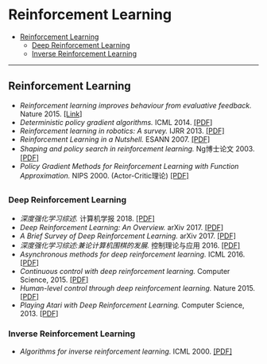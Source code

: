 # Reinforcement Learning

- [Reinforcement Learning](#reinforcement-learning)
  + [Deep Reinforcement Learning](#deep-reinforcement-learning)
  - [Inverse Reinforcement Learning](#inverse-reinforcement-learning)
--- ---

## Reinforcement Learning 

- *Reinforcement learning improves behaviour from evaluative feedback.* Nature 2015. [[Link]](http://www.nature.com/nature/journal/v521/n7553/abs/nature14540.html)
- *Deterministic policy gradient algorithms.* ICML 2014. [[PDF]](http://proceedings.mlr.press/v32/silver14.pdf)
- *Reinforcement learning in robotics: A survey.* IJRR 2013. [[PDF]](https://pdfs.semanticscholar.org/b13f/191aef22f4e2dc95d3ac9f2eed0da56cceb6.pdf)
- *Reinforcement Learning in a Nutshell.* ESANN 2007. [[PDF]](http://image.diku.dk/igel/paper/RLiaN.pdf)
- *Shaping and policy search in reinforcement learning.* Ng博士论文 2003. [[PDF]](http://rll.berkeley.edu/deeprlcourse/docs/ng-thesis.pdf)
- *Policy Gradient Methods for Reinforcement Learning with Function Approximation.* NIPS 2000. (Actor-Critic理论) [[PDF]](http://mlg.eng.cam.ac.uk/rowan/files/rl/PolicyGradientMatejAnnotations.pdf)

##

### Deep Reinforcement Learning

- *深度强化学习综述.* 计算机学报 2018. [[PDF]](http://cjc.ict.ac.cn/online/bfpub/lq-2017119103322-2017215102522.pdf)
- *Deep Reinforcement Learning: An Overview.* arXiv 2017. [[PDF]](https://arxiv.org/pdf/1701.07274.pdf)
- *A Brief Survey of Deep Reinforcement Learning.* arXiv 2017. [[PDF]](https://arxiv.org/pdf/1708.05866v1.pdf)
- *深度强化学习综述:兼论计算机围棋的发展.* 控制理论与应用 2016. [[PDF]](http://jcta.alljournals.ac.cn/cta_cn/ch/reader/create_pdf.aspx?file_no=CCTA160173&flag=1&journal_id=cta_cn&year_id=2016)
- *Asynchronous methods for deep reinforcement learning.* ICML 2016. [[PDF]](http://proceedings.mlr.press/v48/mniha16.pdf)
- *Continuous control with deep reinforcement learning.* Computer Science, 2015. [[PDF]](https://arxiv.org/pdf/1509.02971.pdf)
- *Human-level control through deep reinforcement learning.* Nature 2015. [[PDF]](http://www.davidqiu.com:8888/research/nature14236.pdf)
- *Playing Atari with Deep Reinforcement Learning.* Computer Science, 2013. [[PDF]](https://arxiv.org/pdf/1312.5602.pdf)

### Inverse Reinforcement Learning
- *Algorithms for inverse reinforcement learning.* ICML 2000. [[PDF]](http://ai.stanford.edu/~ang/papers/icml00-irl.pdf)
